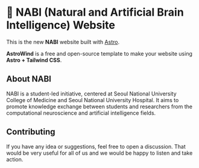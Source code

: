 # 🧠 NABI (Natural and Artificial Brain Intelligence) Website

This is the new **NABI** website built with [Astro](https://astro.build/). 

**AstroWind** is a free and open-source template to make your website using **Astro + Tailwind CSS**.

## About NABI

NABI is a student-led initiative, centered at Seoul National University College of Medicine and Seoul National University Hospital. It aims to promote knowledge exchange between students and researchers from the computational neuroscience and artificial intelligence fields. 


## Contributing

If you have any idea or suggestions, feel free to open a discussion.
That would be very useful for all of us and we would be happy to listen and take action.
